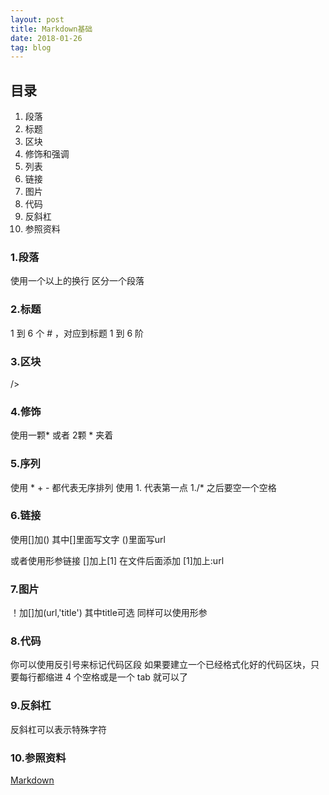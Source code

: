 ```yaml
---
layout: post
title: Markdown基础
date: 2018-01-26
tag: blog
---
```


## 目录
1. 段落
2. 标题
3. 区块
4. 修饰和强调
5. 列表
6. 链接
7. 图片
8. 代码
9. 反斜杠
10. 参照资料


### 1.段落
  使用一个以上的换行 区分一个段落


### 2.标题
  1 到 6 个 # ，对应到标题 1 到 6 阶


### 3.区块
  />

### 4.修饰
  使用一颗* 或者 2颗 * 夹着

### 5.序列
  使用 * + - 都代表无序排列
  使用 1.  代表第一点
  1./* 之后要空一个空格

### 6.链接
  使用[]加()  其中[]里面写文字  ()里面写url


  或者使用形参链接 []加上[1]
  在文件后面添加
  [1]加上:url

### 7.图片
  ！加[]加(url,'title')  其中title可选
  同样可以使用形参


### 8.代码

  你可以使用反引号来标记代码区段
  如果要建立一个已经格式化好的代码区块，只要每行都缩进 4 个空格或是一个 tab 就可以了

### 9.反斜杠
  反斜杠可以表示特殊字符
### 10.参照资料

  [Markdown](http://wowubuntu.com/markdown/basic.html)
